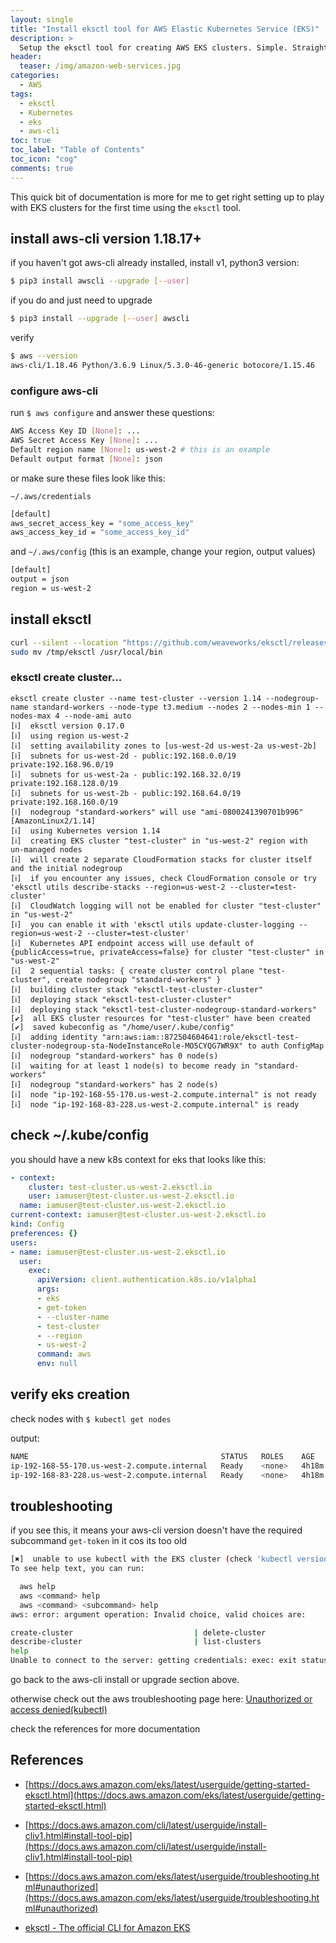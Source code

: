 ```yaml
---
layout: single
title: "Install eksctl tool for AWS Elastic Kubernetes Service (EKS)"
description: >
  Setup the eksctl tool for creating AWS EKS clusters. Simple. Straight-forward procedure.
header:
  teaser: /img/amazon-web-services.jpg
categories:
  - AWS
tags:
  - eksctl
  - Kubernetes
  - eks
  - aws-cli
toc: true
toc_label: "Table of Contents"
toc_icon: "cog"
comments: true
---
```


This quick bit of documentation is more for me to get right setting up to play with EKS clusters for the first time using the `eksctl` tool.

## install aws-cli version 1.18.17+

if you haven't got aws-cli already installed, install v1, python3 version:

```sh
$ pip3 install awscli --upgrade [--user]
```

if you do and just need to upgrade

```sh
$ pip3 install --upgrade [--user] awscli
```

verify

```sh
$ aws --version
aws-cli/1.18.46 Python/3.6.9 Linux/5.3.0-46-generic botocore/1.15.46
```

### configure aws-cli

run `$ aws configure` and answer these questions:

```sh
AWS Access Key ID [None]: ...
AWS Secret Access Key [None]: ...
Default region name [None]: us-west-2 # this is an example
Default output format [None]: json
```

or make sure these files look like this:

`~/.aws/credentials`

```sh
[default]
aws_secret_access_key = "some_access_key"
aws_access_key_id = "some_access_key_id"
```

and `~/.aws/config` (this is an example, change your region, output values)

```sh
[default]
output = json
region = us-west-2
```

## install eksctl

```sh
curl --silent --location "https://github.com/weaveworks/eksctl/releases/latest/download/eksctl_$(uname -s)_amd64.tar.gz" | tar xz -C /tmp
sudo mv /tmp/eksctl /usr/local/bin
```

### eksctl create cluster...

```
eksctl create cluster --name test-cluster --version 1.14 --nodegroup-name standard-workers --node-type t3.medium --nodes 2 --nodes-min 1 --nodes-max 4 --node-ami auto
[ℹ]  eksctl version 0.17.0
[ℹ]  using region us-west-2
[ℹ]  setting availability zones to [us-west-2d us-west-2a us-west-2b]
[ℹ]  subnets for us-west-2d - public:192.168.0.0/19 private:192.168.96.0/19
[ℹ]  subnets for us-west-2a - public:192.168.32.0/19 private:192.168.128.0/19
[ℹ]  subnets for us-west-2b - public:192.168.64.0/19 private:192.168.160.0/19
[ℹ]  nodegroup "standard-workers" will use "ami-0800241390701b996" [AmazonLinux2/1.14]
[ℹ]  using Kubernetes version 1.14
[ℹ]  creating EKS cluster "test-cluster" in "us-west-2" region with un-managed nodes
[ℹ]  will create 2 separate CloudFormation stacks for cluster itself and the initial nodegroup
[ℹ]  if you encounter any issues, check CloudFormation console or try 'eksctl utils describe-stacks --region=us-west-2 --cluster=test-cluster'
[ℹ]  CloudWatch logging will not be enabled for cluster "test-cluster" in "us-west-2"
[ℹ]  you can enable it with 'eksctl utils update-cluster-logging --region=us-west-2 --cluster=test-cluster'
[ℹ]  Kubernetes API endpoint access will use default of {publicAccess=true, privateAccess=false} for cluster "test-cluster" in "us-west-2"
[ℹ]  2 sequential tasks: { create cluster control plane "test-cluster", create nodegroup "standard-workers" }
[ℹ]  building cluster stack "eksctl-test-cluster-cluster"
[ℹ]  deploying stack "eksctl-test-cluster-cluster"
[ℹ]  deploying stack "eksctl-test-cluster-nodegroup-standard-workers"
[✔]  all EKS cluster resources for "test-cluster" have been created
[✔]  saved kubeconfig as "/home/user/.kube/config"
[ℹ]  adding identity "arn:aws:iam::872504604641:role/eksctl-test-cluster-nodegroup-sta-NodeInstanceRole-MO5CYQG7WR9X" to auth ConfigMap
[ℹ]  nodegroup "standard-workers" has 0 node(s)
[ℹ]  waiting for at least 1 node(s) to become ready in "standard-workers"
[ℹ]  nodegroup "standard-workers" has 2 node(s)
[ℹ]  node "ip-192-168-55-170.us-west-2.compute.internal" is not ready
[ℹ]  node "ip-192-168-83-228.us-west-2.compute.internal" is ready
```

## check ~/.kube/config

you should have a new k8s context for eks that looks like this:

```yaml
- context:
    cluster: test-cluster.us-west-2.eksctl.io
    user: iamuser@test-cluster.us-west-2.eksctl.io
  name: iamuser@test-cluster.us-west-2.eksctl.io
current-context: iamuser@test-cluster.us-west-2.eksctl.io
kind: Config
preferences: {}
users:
- name: iamuser@test-cluster.us-west-2.eksctl.io
  user:
    exec:
      apiVersion: client.authentication.k8s.io/v1alpha1
      args:
      - eks
      - get-token
      - --cluster-name
      - test-cluster
      - --region
      - us-west-2
      command: aws
      env: null
```

## verify eks creation

check nodes with `$ kubectl get nodes`

output:

```sh
NAME                                           STATUS   ROLES    AGE     VERSION
ip-192-168-55-170.us-west-2.compute.internal   Ready    <none>   4h18m   v1.14.9-eks-1f0ca9
ip-192-168-83-228.us-west-2.compute.internal   Ready    <none>   4h18m   v1.14.9-eks-1f0ca9
```

## troubleshooting

if you see this, it means your aws-cli version doesn't have the required subcommand `get-token` in it cos its too old

```sh
[✖]  unable to use kubectl with the EKS cluster (check 'kubectl version'): usage: aws [options] <command> <subcommand> [<subcommand> ...] [parameters]
To see help text, you can run:

  aws help
  aws <command> help
  aws <command> <subcommand> help
aws: error: argument operation: Invalid choice, valid choices are:

create-cluster                           | delete-cluster                          
describe-cluster                         | list-clusters                           
help                                    
Unable to connect to the server: getting credentials: exec: exit status 2
```

go back to the aws-cli install or upgrade section above.

otherwise check out the aws troubleshooting page here: [Unauthorized or access denied(kubectl)](https://docs.aws.amazon.com/eks/latest/userguide/troubleshooting.html#unauthorized)

check the references for more documentation

## References

* [https://docs.aws.amazon.com/eks/latest/userguide/getting-started-eksctl.html](https://docs.aws.amazon.com/eks/latest/userguide/getting-started-eksctl.html)

* [https://docs.aws.amazon.com/cli/latest/userguide/install-cliv1.html#install-tool-pip](https://docs.aws.amazon.com/cli/latest/userguide/install-cliv1.html#install-tool-pip)

* [https://docs.aws.amazon.com/eks/latest/userguide/troubleshooting.html#unauthorized](https://docs.aws.amazon.com/eks/latest/userguide/troubleshooting.html#unauthorized)

* [eksctl - The official CLI for Amazon EKS](https://eksctl.io/)
